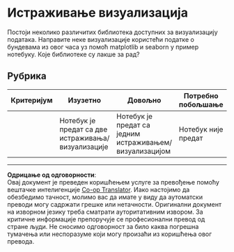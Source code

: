 <!--
CO_OP_TRANSLATOR_METADATA:
{
  "original_hash": "4485a1ed4dd1b5647365e3d87456515d",
  "translation_date": "2025-09-05T11:48:45+00:00",
  "source_file": "2-Regression/2-Data/assignment.md",
  "language_code": "sr"
}
-->
# Истраживање визуализација

Постоји неколико различитих библиотека доступних за визуализацију података. Направите неке визуализације користећи податке о бундевама из овог часа уз помоћ matplotlib и seaborn у пример нотебуку. Које библиотеке су лакше за рад?

## Рубрика

| Критеријум | Изузетно | Довољно | Потребно побољшање |
| ----------- | -------- | ------- | ------------------ |
|             | Нотебук је предат са две истраживања/визуализације         | Нотебук је предат са једним истраживањем/визуализацијом       | Нотебук није предат                 |

---

**Одрицање од одговорности**:  
Овај документ је преведен коришћењем услуге за превођење помоћу вештачке интелигенције [Co-op Translator](https://github.com/Azure/co-op-translator). Иако настојимо да обезбедимо тачност, молимо вас да имате у виду да аутоматски преводи могу садржати грешке или нетачности. Оригинални документ на изворном језику треба сматрати ауторитативним извором. За критичне информације препоручује се професионални превод од стране људи. Не сносимо одговорност за било каква погрешна тумачења или неспоразуме који могу произаћи из коришћења овог превода.